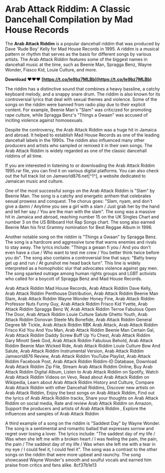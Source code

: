 
 
# Arab Attack Riddim: A Classic Dancehall Compilation by Mad House Records
 
The **Arab Attack Riddim** is a popular dancehall riddim that was produced by Dave 'Rude Boy' Kelly for Mad House Records in 1995. A riddim is a musical pattern or rhythm that serves as the basis for different songs by various artists. The Arab Attack Riddim features some of the biggest names in dancehall music at the time, such as Beenie Man, Spragga Benz, Wayne Wonder, Fiasco Kid, Louie Culture, and more.
 
**Download ❤❤❤ [https://t.co/Ie9bz7MLBb](https://t.co/Ie9bz7MLBb)**


 
The riddim has a distinctive sound that combines a heavy bassline, a catchy keyboard melody, and a snappy snare drum. The riddim is also known for its controversial lyrics that deal with sexual themes and violence. Some of the songs on the riddim were banned from radio play due to their explicit content. For example, Beenie Man's "Slam" was criticized for promoting rape culture, while Spragga Benz's "Things a Gwaan" was accused of inciting violence against homosexuals.
 
Despite the controversy, the Arab Attack Riddim was a huge hit in Jamaica and abroad. It helped to establish Mad House Records as one of the leading dancehall labels in the 1990s. The riddim also influenced many other producers and artists who sampled or remixed it in their own songs. The Arab Attack Riddim is widely regarded as one of the classic dancehall riddims of all time.
 
If you are interested in listening to or downloading the Arab Attack Riddim 1995.rar file, you can find it on various digital platforms. You can also check out the full track list on Jamworld876.net[^1^], a website dedicated to Jamaican music and culture.
  
One of the most successful songs on the Arab Attack Riddim is "Slam" by Beenie Man. The song is a catchy and energetic anthem that celebrates sexual prowess and conquest. The chorus goes: "Slam, nyam, and don't give a damn / Anytime you see a girl with a slam / Just grab her by the hand and tell her say / You are the man with the slam". The song was a massive hit in Jamaica and abroad, reaching number 15 on the UK Singles Chart and number 3 on the US Billboard Hot Rap Songs chart. The song also earned Beenie Man his first Grammy nomination for Best Reggae Album in 1996.
 
Another notable song on the riddim is "Things a Gwaan" by Spragga Benz. The song is a hardcore and aggressive tune that warns enemies and rivals to stay away. The lyrics include: "Things a gwaan fi you / And you don't even have a clue / Who want to test me crew / You better think twice before you do". The song also contains a controversial line that says: "Batty bwoy get up and run / At gunshot me head back turn". This line is widely interpreted as a homophobic slur that advocates violence against gay men. The song sparked outrage among human rights groups and LGBT activists who called for a boycott of Spragga Benz and Mad House Records.
 
Arab Attack Riddim Mad House Records,  Arab Attack Riddim Dave Kelly,  Arab Attack Riddim Penthouse Distribution,  Arab Attack Riddim Beenie Man Slam,  Arab Attack Riddim Wayne Wonder Honey Fine,  Arab Attack Riddim Professor Nuts Funny Guy,  Arab Attack Riddim Frisco Kid Yvette,  Arab Attack Riddim Spragga Benz W,  Arab Attack Riddim Terroe Fabulous Open The Door,  Arab Attack Riddim Louie Culture Salute Ghetto Youth,  Arab Attack Riddim Donovan Steele Ms Bonefide,  Arab Attack Riddim General Degree Mr Tickle,  Arab Attack Riddim RBK Arab Attack,  Arab Attack Riddim Frisco Kid You And You Man,  Arab Attack Riddim Beenie Man Certain Gal,  Arab Attack Riddim Daddy Screw Buff Up Yu Chest,  Arab Attack Riddim Gary Minott Seek God,  Arab Attack Riddim Fabulous Behold,  Arab Attack Riddim Beenie Man Wicked Ride,  Arab Attack Riddim Louie Culture Bow And Salute,  Arab Attack Riddim Instrumental Version,  Arab Attack Riddim Jamworld876 Review,  Arab Attack Riddim YouTube Playlist,  Arab Attack Riddim Facebook Post,  Arab Attack Riddim Riddim-ID Database,  Download Arab Attack Riddim Zip File,  Stream Arab Attack Riddim Online,  Buy Arab Attack Riddim Digital Album,  Listen to Arab Attack Riddim on Spotify,  Watch Arab Attack Riddim Videos on Vevo,  Read about Arab Attack Riddim on Wikipedia,  Learn about Arab Attack Riddim History and Culture,  Compare Arab Attack Riddim with other Dancehall Riddims,  Discover new artists on Arab Attack Riddim,  Enjoy the best songs on Arab Attack Riddim,  Find out the lyrics of Arab Attack Riddim tracks,  Share your thoughts on Arab Attack Riddim on social media,  Rate and review Arab Attack Riddim on Amazon,  Support the producers and artists of Arab Attack Riddim ,  Explore the influences and samples of Arab Attack Riddim
 
A third example of a song on the riddim is "Saddest Day" by Wayne Wonder. The song is a sentimental and romantic ballad that expresses sorrow and regret over losing a lover. The lyrics include: "The saddest day of my life / Was when she left me with a broken heart / I was feeling the pain, the pain, the pain / The saddest day of my life / Was when she left me with a tear in my eye / I could feel it, I could feel it". The song was a contrast to the other songs on the riddim that were more upbeat and raunchy. The song showcased Wayne Wonder's smooth and soulful vocals and earned him praise from critics and fans alike.
 8cf37b1e13
 
